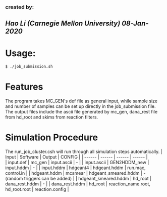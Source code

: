 ### created by:  
*Hao Li (Carnegie Mellon University)*
*08-Jan-2020*                         
---

 # Usage: 
 ```sh
$ ./job_submission.sh 
 ```
# Features
 The program takes MC_GEN's def file as general input, while sample size and number of samples can be set up directly in the job_submission file. The output files include the ascii file generated by mc_gen, dana_rest file from hd_root and skims from reaction filters.
 
# Simulation Procedure
The run_job_cluster.csh will run through all simulation steps automatically.
| Input | Software | Output | CONFIG |
| ------ | ------ | ------ | ------ |   
| input.def | mc_gen | input.ascii | - |
| input.ascii | GEN2HDDM_new | input.hddm | - |
| input.hddm  | hdgeant4     | hdgeant.hddm | run.mac, control.in |
| hdgeant.hddm | mcsmear | hdgeant_smeared.hddm | - (random triggers can be added) |
| hdgeant_smeared.hddm | hd_root | dana_rest.hddm | - |
| dana_rest.hddm | hd_root | reaction_name.root, hd_root.root | reaction.config |